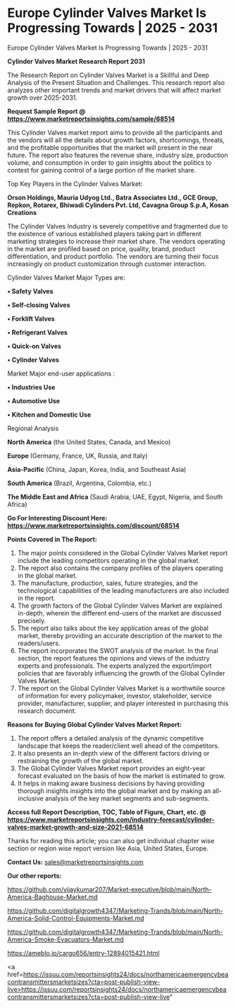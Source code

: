 # Europe Cylinder Valves Market Is Progressing Towards | 2025 - 2031
 Europe Cylinder Valves Market Is Progressing Towards | 2025 - 2031

<strong>Cylinder Valves Market Research Report 2031</strong>

The Research Report on Cylinder Valves Market is a Skillful and Deep Analysis of the Present Situation and Challenges. This research report also analyzes other important trends and market drivers that will affect market growth over 2025-2031.

<strong>Request Sample Report @ <a href=https://www.marketreportsinsights.com/sample/68514>https://www.marketreportsinsights.com/sample/68514</a></strong>

This Cylinder Valves market report aims to provide all the participants and the vendors will all the details about growth factors, shortcomings, threats, and the profitable opportunities that the market will present in the near future. The report also features the revenue share, industry size, production volume, and consumption in order to gain insights about the politics to contest for gaining control of a large portion of the market share.

Top Key Players in the Cylinder Valves Market:

<strong>Orson Holdings, Mauria Udyog Ltd., Batra Associates Ltd., GCE Group, Repkon, Rotarex, Bhiwadi Cylinders Pvt. Ltd, Cavagna Group S.p.A, Kosan Creations</strong>

The Cylinder Valves Industry is severely competitive and fragmented due to the existence of various established players taking part in different marketing strategies to increase their market share. The vendors operating in the market are profiled based on price, quality, brand, product differentiation, and product portfolio. The vendors are turning their focus increasingly on product customization through customer interaction.

Cylinder Valves Market Major Types are:

<strong>• Safety Valves

• Self-closing Valves

• Forklift Valves

• Refrigerant Valves

• Quick-on Valves

• Cylinder Valves</strong>

Market Major end-user applications :

<strong>• Industries Use

• Automotive Use

• Kitchen and Domestic Use</strong>

Regional Analysis

</u><strong><b>North America</b></strong> (the United States, Canada, and Mexico)

<strong><b>Europe </b></strong>(Germany, France, UK, Russia, and Italy)

<strong><b>Asia-Pacific</b></strong> (China, Japan, Korea, India, and Southeast Asia)

<strong><b>South America</b></strong> (Brazil, Argentina, Colombia, etc.)

<strong><b>The Middle East and Africa</b></strong> (Saudi Arabia, UAE, Egypt, Nigeria, and South Africa)

<strong>Go For Interesting Discount Here: <a href=https://www.marketreportsinsights.com/discount/68514>https://www.marketreportsinsights.com/discount/68514</a></strong>

<strong>Points Covered in The Report:</strong>
<ol>
  <li>The major points considered in the Global Cylinder Valves Market report include the leading competitors operating in the global market.</li>
  <li>The report also contains the company profiles of the players operating in the global market.</li>
  <li>The manufacture, production, sales, future strategies, and the technological capabilities of the leading manufacturers are also included in the report.</li>
  <li>The growth factors of the Global Cylinder Valves Market are explained in-depth, wherein the different end-users of the market are discussed precisely.</li>
  <li>The report also talks about the key application areas of the global market, thereby providing an accurate description of the market to the readers/users.</li>
  <li>The report incorporates the SWOT analysis of the market. In the final section, the report features the opinions and views of the industry experts and professionals. The experts analyzed the export/import policies that are favorably influencing the growth of the Global Cylinder Valves Market.</li>
  <li>The report on the Global Cylinder Valves Market is a worthwhile source of information for every policymaker, investor, stakeholder, service provider, manufacturer, supplier, and player interested in purchasing this research document.</li>
</ol>
<strong>Reasons for Buying Global Cylinder Valves Market Report:</strong>

<ol>
  <li>The report offers a detailed analysis of the dynamic competitive landscape that keeps the reader/client well ahead of the competitors.</li>
  <li>It also presents an in-depth view of the different factors driving or restraining the growth of the global market.</li>
  <li>The Global Cylinder Valves Market report provides an eight-year forecast evaluated on the basis of how the market is estimated to grow.</li>
  <li>It helps in making aware business decisions by having providing thorough insights insights into the global market and by making an all-inclusive analysis of the key market segments and sub-segments.</li>
</ol>
<strong>Access full Report Description, TOC, Table of Figure, Chart, etc. @ <a href=https://www.marketreportsinsights.com/industry-forecast/cylinder-valves-market-growth-and-size-2021-68514>https://www.marketreportsinsights.com/industry-forecast/cylinder-valves-market-growth-and-size-2021-68514</a></strong>


Thanks for reading this article; you can also get individual chapter wise section or region wise report version like Asia, United States, Europe.

<strong>Contact Us:</strong>
sales@marketreportsinsights.com

<strong>Our other reports:</strong>

<a href=https://github.com/vijaykumar207/Market-executive/blob/main/North-America-Baghouse-Market.md>https://github.com/vijaykumar207/Market-executive/blob/main/North-America-Baghouse-Market.md</a>

<a href=https://github.com/digitalgrowth4347/Marketing-Trands/blob/main/North-America-Solid-Control-Equipments-Market.md>https://github.com/digitalgrowth4347/Marketing-Trands/blob/main/North-America-Solid-Control-Equipments-Market.md</a>

<a href=https://github.com/digitalgrowth4347/Marketing-Trands/blob/main/North-America-Smoke-Evacuators-Market.md>https://github.com/digitalgrowth4347/Marketing-Trands/blob/main/North-America-Smoke-Evacuators-Market.md</a>

<a href=https://ameblo.jp/cargo656/entry-12894015421.html>https://ameblo.jp/cargo656/entry-12894015421.html</a>

<a href=https://issuu.com/reportsinsights24/docs/northamericaemergencybeacontransmittersmarketsizes?cta=post-publish-view-live>https://issuu.com/reportsinsights24/docs/northamericaemergencybeacontransmittersmarketsizes?cta=post-publish-view-live</a>"
